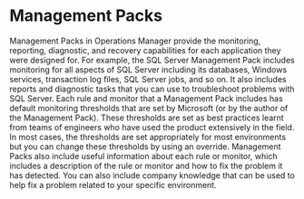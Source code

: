 # Management Packs

Management Packs in Operations Manager provide the monitoring, reporting, diagnostic, and recovery capabilities for each application they were designed for. For example, the SQL Server Management Pack includes monitoring for all aspects of SQL Server including its databases, Windows services, transaction log files, SQL Server jobs, and so on. It also includes reports and diagnostic tasks that you can use to troubleshoot problems with SQL Server. Each rule and monitor that a Management Pack includes has default monitoring thresholds that are set by Microsoft (or by the author of the Management Pack). These thresholds are set as best practices learnt from teams of engineers who have used the product extensively in the field. In most cases, the thresholds are set appropriately for most environments but you can change these thresholds by using an override. Management Packs also include useful information about each rule or monitor, which includes a description of the rule or monitor and how to fix the problem it has detected. You can also include company knowledge that can be used to help fix a problem related to your specific environment.